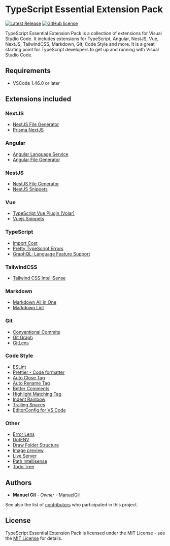 # TypeScript Essential Extension Pack

[![Latest Release](https://img.shields.io/visual-studio-marketplace/v/imgildev.vscode-typescript-pack?style=flat&label=VS%20Marketplace&logo=visual-studio-code)](https://marketplace.visualstudio.com/items?itemName=imgildev.vscode-typescript-pack)
[![GitHub license](https://img.shields.io/github/license/ManuelGil/vscode-typescript-pack)]()

TypeScript Essential Extension Pack is a collection of extensions for Visual Studio Code. It includes extensions for TypeScript, Angular, NestJS, Vue, NextJS, TailwindCSS, Markdown, Git, Code Style and more. It is a great starting point for TypeScript developers to get up and running with Visual Studio Code.

## Requirements

- VSCode 1.46.0 or later

## Extensions included

### NextJS

- [NextJS File Generator](https://marketplace.visualstudio.com/items?itemName=imgildev.vscode-nextjs-generator)
- [Prisma NextJS](https://marketplace.visualstudio.com/items?itemName=willluke.nextjs)

### Angular

- [Angular Language Service](https://marketplace.visualstudio.com/items?itemName=angular.ng-template)
- [Angular File Generator](https://marketplace.visualstudio.com/items?itemName=imgildev.vscode-angular-generator)

### NestJS

- [NestJS File Generator](https://marketplace.visualstudio.com/items?itemName=imgildev.vscode-nestjs-generator)
- [NestJS Snippets](https://marketplace.visualstudio.com/items?itemName=imgildev.vscode-nestjs-snippets-extension)

### Vue

- [TypeScript Vue Plugin (Volar)](https://marketplace.visualstudio.com/items?itemName=vue.vscode-typescript-vue-plugin)
- [Vuejs Snippets](https://marketplace.visualstudio.com/items?itemName=devlos.vuejs-snippets)

### TypeScript

- [Import Cost](https://marketplace.visualstudio.com/items?itemName=wix.vscode-import-cost)
- [Pretty TypeScript Errors](https://marketplace.visualstudio.com/items?itemName=yoavbls.pretty-ts-errors)
- [GraphQL: Language Feature Support](https://marketplace.visualstudio.com/items?itemName=graphql.vscode-graphql)

### TailwindCSS

- [Tailwind CSS IntelliSense](https://marketplace.visualstudio.com/items?itemName=bradlc.vscode-tailwindcss)

### Markdown

- [Markdown All in One](https://marketplace.visualstudio.com/items?itemName=yzhang.markdown-all-in-one)
- [Markdown Lint](https://marketplace.visualstudio.com/items?itemName=davidanson.vscode-markdownlint)

### Git

- [Conventional Commits](https://marketplace.visualstudio.com/items?itemName=vivaxy.vscode-conventional-commits)
- [Git Graph](https://marketplace.visualstudio.com/items?itemName=mhutchie.git-graph)
- [GitLens](https://marketplace.visualstudio.com/items?itemName=eamodio.gitlens)

### Code Style

- [ESLint](https://marketplace.visualstudio.com/items?itemName=dbaeumer.vscode-eslint)
- [Prettier - Code formatter](https://marketplace.visualstudio.com/items?itemName=esbenp.prettier-vscode)
- [Auto Close Tag](https://marketplace.visualstudio.com/items?itemName=formulahendry.auto-close-tag)
- [Auto Rename Tag](https://marketplace.visualstudio.com/items?itemName=formulahendry.auto-rename-tag)
- [Better Comments](https://marketplace.visualstudio.com/items?itemName=aaron-bond.better-comments)
- [Highlight Matching Tag](https://marketplace.visualstudio.com/items?itemName=vincaslt.highlight-matching-tag)
- [Indent Rainbow](https://marketplace.visualstudio.com/items?itemName=oderwat.indent-rainbow)
- [Trailing Spaces](https://marketplace.visualstudio.com/items?itemName=shardulm94.trailing-spaces)
- [EditorConfig for VS Code](https://marketplace.visualstudio.com/items?itemName=editorconfig.editorconfig)

### Other

- [Error Lens](https://marketplace.visualstudio.com/items?itemName=usernamehw.errorlens)
- [DotENV](https://marketplace.visualstudio.com/items?itemName=mikestead.dotenv)
- [Draw Folder Structure](https://marketplace.visualstudio.com/items?itemName=jmkrivocapich.drawfolderstructure)
- [Image preview](https://marketplace.visualstudio.com/items?itemName=kisstkondoros.vscode-gutter-preview)
- [Live Server](https://marketplace.visualstudio.com/items?itemName=ritwickdey.liveserver)
- [Path Intellisense](https://marketplace.visualstudio.com/items?itemName=christian-kohler.path-intellisense)
- [Todo Tree](https://marketplace.visualstudio.com/items?itemName=gruntfuggly.todo-tree)

## Authors

- **Manuel Gil** - _Owner_ - [ManuelGil](https://github.com/ManuelGil)

See also the list of [contributors](https://github.com/ManuelGil/vscode-typescript-pack/contributors) who participated in this project.

## License

TypeScript Essential Extension Pack is licensed under the MIT License - see the [MIT License](https://opensource.org/licenses/MIT) for details.
